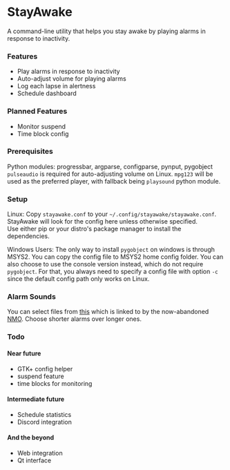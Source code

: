 # StayAwake
A command-line utility that helps you stay awake by playing alarms in response to inactivity.

### Features
- Play alarms in response to inactivity
- Auto-adjust volume for playing alarms
- Log each lapse in alertness
- Schedule dashboard

### Planned Features
- Monitor suspend
- Time block config

### Prerequisites
Python modules: progressbar, argparse, configparse, pynput, pygobject
`pulseaudio` is required for auto-adjusting volume on Linux.
`mpg123` will be used as the preferred player, with fallback being `playsound` python module.
### Setup
Linux:
Copy `stayawake.conf` to your `~/.config/stayawake/stayawake.conf`. StayAwake will look for the config here unless otherwise specified. <br>
Use either pip or your distro's package manager to install the dependencies.<br>

Windows Users: The only way to install `pygobject` on windows is through MSYS2. You can copy the config file to MSYS2 home config folder. You can also choose to use the console version instead, which do not require `pygobject`. For that, you always need to specify a config file with option `-c` since the default config path only works on Linux. 
### Alarm Sounds
You can select files from [this](https://www.dropbox.com/s/dihn9m58wfnyxwk/alarm.rar) which is linked to by the now-abandoned [NMO](https://github.com/PolyphasicDevTeam/NoMoreOversleeps). Choose shorter alarms over longer ones.

### Todo
#### Near future
- GTK+ config helper
- suspend feature
- time blocks for monitoring
#### Intermediate future
- Schedule statistics
- Discord integration
#### And the beyond
- Web integration
- Qt interface
